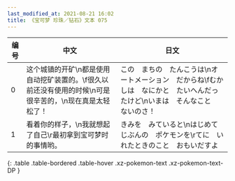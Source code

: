 ```yaml
---
last_modified_at: 2021-08-21 16:02
title: 《宝可梦 珍珠／钻石》文本 075
---
```

| 编号 | 中文 | 日文 |
| ---- | ---- | ---- |
| 0 | 这个城镇的开矿\n都是使用自动挖矿装置的。\f很久以前还没有使用的时候\n可是很辛苦的，\n现在真是太轻松了！ | この　まちの　たんこうは\nオートメーション　だからね\fむかしは　なにかと　たいへんだったけど\nいまは　そんなこと　ないのさ！ |
| 1 | 看着你的样子，\n我就想起了自己\r最初拿到宝可梦时的事情哟。 | きみを　みていると\nはじめて　じぶんの　ポケモンを\rてに　いれたときのこと　おもいだすよ |
{: .table .table-bordered .table-hover .xz-pokemon-text .xz-pokemon-text-DP }